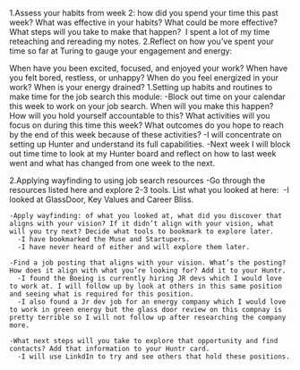 1.Assess your habits from week 2: how did you spend your time this past week? What was effective in your habits? What could be more effective? What steps will you take to make that happen? 
  I spent a lot of my time reteaching and rereading my notes. 
2.Reflect on how you’ve spent your time so far at Turing to gauge your engagement and energy: 

When have you been excited, focused, and enjoyed your work? When have you felt bored, restless, or unhappy? When do you feel energized in your work? When is your energy drained?
  1.Setting up habits and routines to make time for the job search this module:
    -Block out time on your calendar this week to work on your job search. When will you make this happen? How will you hold yourself accountable to this? What activities will you focus on during this time this week? What outcomes do you hope to reach by the end of this week because of these activities?
      -I will concentrate on setting up Hunter and understand its full capabilities. 
      -Next week I will block out time time to look at my Hunter board and reflect on how to last week went and what has changed from one week to the next. 
      
  2.Applying wayfinding to using job search resources
    -Go through the resources listed here and explore 2-3 tools. List what you looked at here: 
      -I looked at GlassDoor, Key Values and Career Bliss.
      
    -Apply wayfinding: of what you looked at, what did you discover that aligns with your vision? If it didn’t align with your vision, what will you try next? Decide what tools to bookmark to explore later. 
      -I have bookmarked the Muse and Startupers.
      -I have never heard of either and will explore them later. 
      
    -Find a job posting that aligns with your vision. What’s the posting? How does it align with what you’re looking for? Add it to your Huntr. 
      -I found the Boeing is currently hiring JR devs which I would love to work at. I will follow up by look at others in this same position and seeing what is required for this position. 
      -I also found a Jr dev job for an energy company which I would love to work in green energy but the glass door review on this compnay is pretty terrible so I will not follow up after researching the company more. 
      
    -What next steps will you take to explore that opportunity and find contacts? Add that information to your Huntr card.
      -I will use LinkdIn to try and see others that hold these positions. 
